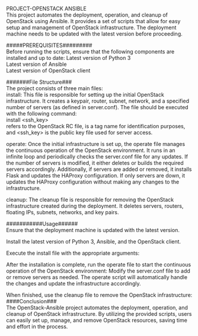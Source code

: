 PROJECT-OPENSTACK ANSIBLE \
This project automates the deployment, operation, and cleanup of OpenStack using Ansible. It provides a set of scripts that allow for easy setup and management of OpenStack infrastructure.
The deployment machine needs to be updated with the latest version before proceeding.

#####PREREQUISITES######### \
Before running the scripts, ensure that the following components are installed and up to date:
Latest version of Python 3 \
Latest version of Ansible \
Latest version of OpenStack client 

#######File Structure### \
The project consists of three main files:\
install: This file is responsible for setting up the initial OpenStack infrastructure. It creates a keypair, router, subnet, network, and a specified number of servers (as defined in server.conf). The file should be executed with the following command:\
install <openrc><tag><ssh_key> \
<openrc> refers to the OpenStack RC file, <tag> is a tag name for identification purposes, and <ssh_key> is the public key file used for server access.

operate: Once the initial infrastructure is set up, the operate file manages the continuous operation of the OpenStack environment. It runs in an infinite loop and periodically checks the server.conf file for any updates. If the number of servers is modified, it either deletes or builds the required servers accordingly. Additionally, if servers are added or removed, it installs Flask and updates the HAProxy configuration. If only servers are down, it updates the HAProxy configuration without making any changes to the infrastructure.

cleanup: The cleanup file is responsible for removing the OpenStack infrastructure created during the deployment. It deletes servers, routers, floating IPs, subnets, networks, and key pairs.


###########Usage###### \
Ensure that the deployment machine is updated with the latest version.

Install the latest version of Python 3, Ansible, and the OpenStack client.

Execute the install file with the appropriate arguments:

After the installation is complete, run the operate file to start the continuous operation of the OpenStack environment:
Modify the server.conf file to add or remove servers as needed. The operate script will automatically handle the changes and update the infrastructure accordingly.

When finished, use the cleanup file to remove the OpenStack infrastructure:
####Conclusion### \
The OpenStack-Ansible project automates the deployment, operation, and cleanup of OpenStack infrastructure. By utilizing the provided scripts, users can easily set up, manage, and remove OpenStack resources, saving time and effort in the process.
